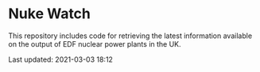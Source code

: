 # Nuke Watch

This repository includes code for retrieving the latest information available on the output of EDF nuclear power plants in the UK.

Last updated: 2021-03-03 18:12